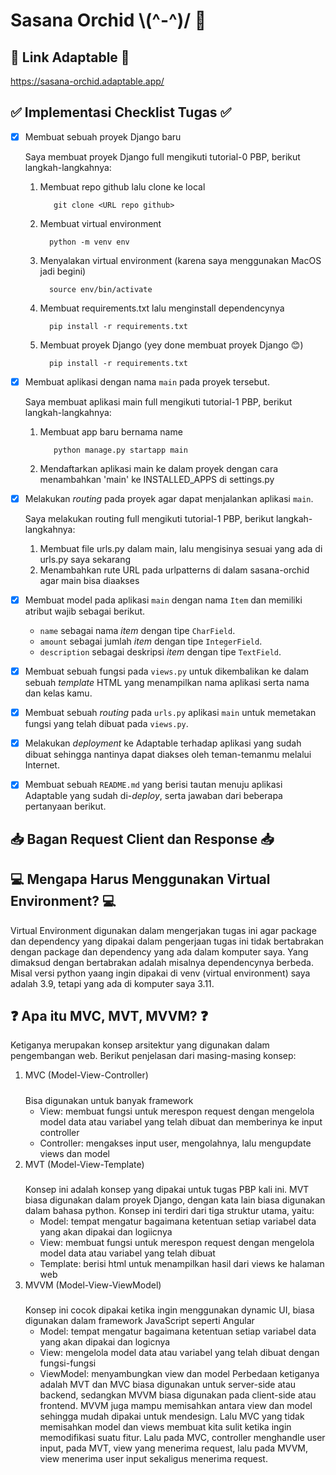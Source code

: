 # Sasana Orchid  \\(^-^)/ 🌸

## 🔗 Link Adaptable 🔗
https://sasana-orchid.adaptable.app/

## ✅ Implementasi Checklist Tugas ✅
- [x] Membuat sebuah proyek Django baru

     Saya membuat proyek Django full mengikuti tutorial-0 PBP, berikut langkah-langkahnya:
     1. Membuat repo github lalu clone ke local
         ```shell
            git clone <URL repo github>
         ```
     3. Membuat virtual environment
          ```shell
            python -m venv env
          ```
     4. Menyalakan virtual environment (karena saya menggunakan MacOS jadi begini)
          ```shell
            source env/bin/activate
          ```
     5. Membuat requirements.txt lalu menginstall dependencynya
          ```shell
            pip install -r requirements.txt
          ```
     6. Membuat proyek Django (yey done membuat proyek Django 😊)
          ```shell
            pip install -r requirements.txt
          ```
- [x] Membuat aplikasi dengan nama `main` pada proyek tersebut.

     Saya membuat aplikasi main full mengikuti tutorial-1 PBP, berikut langkah-langkahnya:
     1. Membuat app baru bernama name
         ```shell
            python manage.py startapp main
          ```
     2. Mendaftarkan aplikasi main ke dalam proyek dengan cara menambahkan 'main' ke INSTALLED_APPS di settings.py
- [x] Melakukan *routing* pada proyek agar dapat menjalankan aplikasi `main`.
      
     Saya melakukan routing full mengikuti tutorial-1 PBP, berikut langkah-langkahnya:
     1. Membuat file urls.py dalam main, lalu mengisinya sesuai yang ada di urls.py saya sekarang
     2. Menambahkan rute URL pada urlpatterns di dalam sasana-orchid agar main bisa diaakses
- [x] Membuat model pada aplikasi `main` dengan nama `Item` dan memiliki atribut wajib sebagai berikut.
    - `name` sebagai nama *item* dengan tipe `CharField`.
    - `amount` sebagai jumlah *item* dengan tipe `IntegerField`.
    - `description` sebagai deskripsi *item* dengan tipe `TextField`.
- [x] Membuat sebuah fungsi pada `views.py` untuk dikembalikan ke dalam sebuah *template* HTML yang menampilkan nama aplikasi serta nama dan kelas kamu.
- [x] Membuat sebuah *routing* pada `urls.py` aplikasi `main` untuk memetakan fungsi yang telah dibuat pada `views.py`.
- [x] Melakukan *deployment* ke Adaptable terhadap aplikasi yang sudah dibuat sehingga nantinya dapat diakses oleh teman-temanmu melalui Internet.
- [x] Membuat sebuah `README.md` yang berisi tautan menuju aplikasi Adaptable yang sudah di-*deploy*, serta jawaban dari beberapa pertanyaan berikut.

## 📥 Bagan Request Client dan Response 📥

## 💻 Mengapa Harus Menggunakan Virtual Environment? 💻
Virtual Environment digunakan dalam mengerjakan tugas ini agar package dan dependency yang dipakai dalam pengerjaan tugas ini tidak bertabrakan dengan package dan dependency yang ada dalam komputer saya. Yang dimaksud dengan bertabrakan adalah misalnya dependencynya berbeda. Misal versi python yaang ingin dipakai di venv (virtual environment) saya adalah 3.9, tetapi yang ada di komputer saya 3.11.

## ❓ Apa itu MVC, MVT, MVVM? ❓
Ketiganya merupakan konsep arsitektur yang digunakan dalam pengembangan web. Berikut penjelasan dari masing-masing konsep:
1. MVC (Model-View-Controller)
   #####
   Bisa digunakan untuk banyak framework
   - View: membuat fungsi untuk merespon request dengan mengelola model data atau variabel yang telah dibuat dan memberinya ke input controller
   - Controller: mengakses input user, mengolahnya, lalu mengupdate views dan model
3. MVT (Model-View-Template)
   #####
   Konsep ini adalah konsep yang dipakai untuk tugas PBP kali ini. MVT biasa digunakan dalam proyek Django, dengan kata lain biasa digunakan dalam bahasa python. Konsep ini terdiri dari tiga struktur utama, yaitu:
     - Model: tempat mengatur bagaimana ketentuan setiap variabel data yang akan dipakai dan logiicnya
     - View: membuat fungsi untuk merespon request dengan mengelola model data atau variabel yang telah dibuat
     - Template: berisi html untuk menampilkan hasil dari views ke halaman web
5. MVVM (Model-View-ViewModel)
   #####
   Konsep ini cocok dipakai ketika ingin menggunakan dynamic UI, biasa digunakan dalam framework JavaScript seperti Angular
   - Model: tempat mengatur bagaimana ketentuan setiap variabel data yang akan dipakai dan logicnya
   - View: mengelola model data atau variabel yang telah dibuat dengan fungsi-fungsi
   - ViewModel: menyambungkan view dan model
Perbedaan ketiganya adalah MVT dan MVC biasa digunakan untuk server-side atau backend, sedangkan MVVM biasa digunakan pada client-side atau frontend. MVVM juga mampu memisahkan antara view dan model sehingga mudah dipakai untuk mendesign. Lalu MVC yang tidak memisahkan model dan views membuat kita sulit ketika ingin memodifikasi suatu fitur. Lalu pada MVC, controller menghandle user input, pada MVT, view yang menerima request, lalu pada MVVM, view menerima user input sekaligus menerima request.
